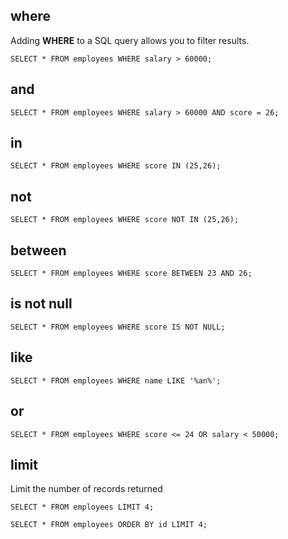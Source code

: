 ## where
Adding **WHERE** to a SQL query allows you to filter results.
```
SELECT * FROM employees WHERE salary > 60000;
```

## and
```
SELECT * FROM employees WHERE salary > 60000 AND score = 26;
```

## in
```
SELECT * FROM employees WHERE score IN (25,26);
```

## not
```
SELECT * FROM employees WHERE score NOT IN (25,26);
```

## between
```
SELECT * FROM employees WHERE score BETWEEN 23 AND 26;
```

## is not null
```
SELECT * FROM employees WHERE score IS NOT NULL;
```

## like
```
SELECT * FROM employees WHERE name LIKE '%an%';
```

## or
```
SELECT * FROM employees WHERE score <= 24 OR salary < 50000;
```

## limit
Limit the number of records returned
```
SELECT * FROM employees LIMIT 4;
```

```
SELECT * FROM employees ORDER BY id LIMIT 4;
```
